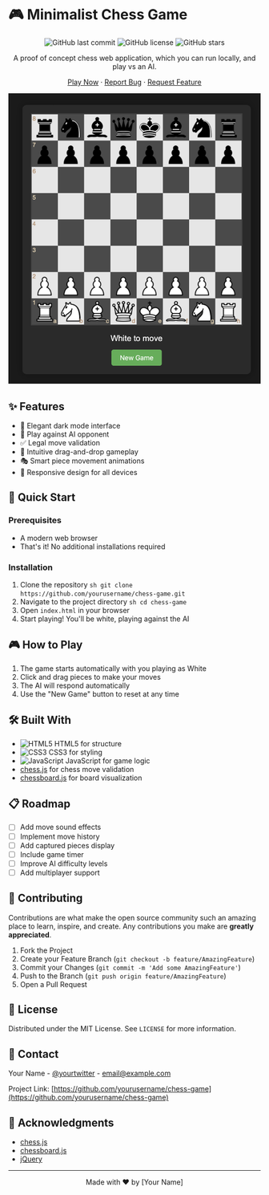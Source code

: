 # 🎮 Minimalist Chess Game

<div align="center">

![GitHub last commit](https://img.shields.io/github/last-commit/jackbeardless/Chess)
![GitHub license](https://img.shields.io/github/license/jackbeardless/Chess)
![GitHub stars](https://img.shields.io/github/stars/jackbeardless/Chess)

A proof of concept chess web application, which you can run locally, and play vs an AI.

[Play Now](#installation) · [Report Bug](https://github.com/jackbeardless/Chess/issues) · [Request Feature](https://github.com/jackbeardless/Chess/issues)

![Chess Game Preview](screenshot.png)

</div>

## ✨ Features

- 🌙 Elegant dark mode interface
- 🤖 Play against AI opponent
- ✅ Legal move validation
- 🎯 Intuitive drag-and-drop gameplay
- 🎭 Smart piece movement animations
- 📱 Responsive design for all devices

## 🚀 Quick Start

### Prerequisites

- A modern web browser
- That's it! No additional installations required

### Installation

1. Clone the repository   ```sh
   git clone https://github.com/yourusername/chess-game.git   ```
2. Navigate to the project directory   ```sh
   cd chess-game   ```
3. Open `index.html` in your browser
4. Start playing! You'll be white, playing against the AI

## 🎮 How to Play

1. The game starts automatically with you playing as White
2. Click and drag pieces to make your moves
3. The AI will respond automatically
4. Use the "New Game" button to reset at any time

## 🛠️ Built With

- ![HTML5](https://img.shields.io/badge/HTML5-E34F26?style=flat&logo=html5&logoColor=white) HTML5 for structure
- ![CSS3](https://img.shields.io/badge/CSS3-1572B6?style=flat&logo=css3&logoColor=white) CSS3 for styling
- ![JavaScript](https://img.shields.io/badge/JavaScript-F7DF1E?style=flat&logo=javascript&logoColor=black) JavaScript for game logic
- [chess.js](https://github.com/jhlywa/chess.js) for chess move validation
- [chessboard.js](https://chessboardjs.com/) for board visualization

## 📋 Roadmap

- [ ] Add move sound effects
- [ ] Implement move history
- [ ] Add captured pieces display
- [ ] Include game timer
- [ ] Improve AI difficulty levels
- [ ] Add multiplayer support

## 🤝 Contributing

Contributions are what make the open source community such an amazing place to learn, inspire, and create. Any contributions you make are **greatly appreciated**.

1. Fork the Project
2. Create your Feature Branch (`git checkout -b feature/AmazingFeature`)
3. Commit your Changes (`git commit -m 'Add some AmazingFeature'`)
4. Push to the Branch (`git push origin feature/AmazingFeature`)
5. Open a Pull Request

## 📝 License

Distributed under the MIT License. See `LICENSE` for more information.

## 📧 Contact

Your Name - [@yourtwitter](https://twitter.com/yourtwitter) - email@example.com

Project Link: [https://github.com/yourusername/chess-game](https://github.com/yourusername/chess-game)

## 🙏 Acknowledgments

- [chess.js](https://github.com/jhlywa/chess.js)
- [chessboard.js](https://chessboardjs.com/)
- [jQuery](https://jquery.com)

---

<div align="center">
Made with ❤️ by [Your Name]
</div>

